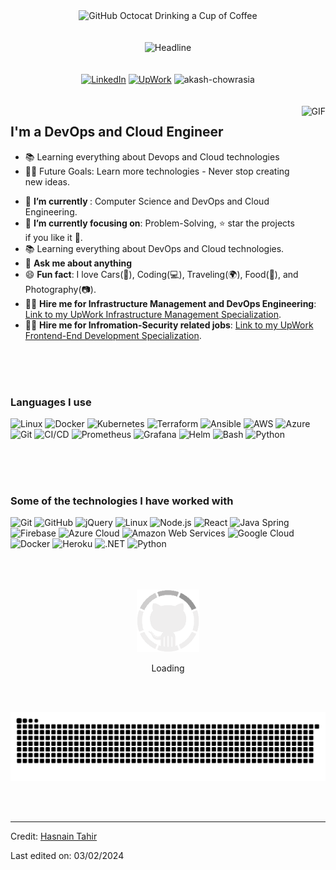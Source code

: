 <div>
    <div align=center>
        <img src="https://avatars.githubusercontent.com/u/45728748?v=4" alt="GitHub Octocat Drinking a Cup of Coffee" height="200">
    </div>
<br><br>
    <div align=center>
        <img src="https://readme-typing-svg.herokuapp.com?color=%236FDA44&size=32&center=true&vCenter=true&width=600&height=50&lines=Hi+there+I'm+Hasnain+Tahir+%F0%9F%91%8B;DevOps+Enginner;Cloud+Engineer;SRE+Engineer;Automation+Engineer;Problem+Solver;Freelancer;Open-Source+Enthusiast" alt="Headline" />
    </div>
    <br><br>
    <div align=center>
        <a href="hhttps://www.linkedin.com/in/hasnain-tahir-601b8b18b/"><img src="https://img.shields.io/badge/Linkedin-0077b5?style=flat&logo=linkedin" alt="LinkedIn" /></a>
        <a href="https://www.upwork.com/freelancers/hasnaintahir79"><img src="https://img.shields.io/badge/Upwork-494949?style=flat&logo=upwork" alt="UpWork" /></a>
        <a align="left"> <img src="https://komarev.com/ghpvc/?username=hasnain-tahi&label=Profile%20views&color=0e75b6&style=flat" alt="akash-chowrasia" /> </a>
    </div>
    <div align=left>
        <br>
        <br>
        <img align="right" alt="GIF" height="200px" src="https://media.giphy.com/media/Ah3zHH7hvsSB2/giphy.gif" />

## I'm a DevOps and Cloud Engineer

- 📚 Learning everything about Devops and Cloud technologies
- 💪🏼 Future Goals: Learn more technologies - Never stop creating new ideas.
<ul>
            <li>🌱 <b>I’m currently </b>: Computer Science and DevOps and Cloud Engineering.</li>
            <li>🎯 <b>I’m currently focusing on</b>: Problem-Solving, ⭐️ star the projects if you like it 🤩.</li>
            <li>📚 Learning everything about DevOps and Cloud technologies.</li>
            <li>💬 <b>Ask me about anything</b>  </li>
            <li>😄 <b>Fun fact</b>: I love Cars(🚗), Coding(💻), Traveling(🌍), Food(🍱), and Photography(📷).</li>
            <li>👨‍💻 <b>Hire me for Infrastructure Management and DevOps Engineering</b>: <a href="https://www.upwork.com/freelancers/hasnaintahir79?s=1110580753140797440">Link to my UpWork Infrastructure Management  Specialization</a>.</li>
            <li>👨‍💻 <b>Hire me for Infromation-Security related jobs</b>: <a href="https://www.upwork.com/freelancers/hasnaintahir79?s=1017484851352698966">Link to my UpWork Frontend-End Development Specialization</a>.</li>
        </ul>

<br><br><br>

### Languages I use

![Linux](https://img.shields.io/badge/-Linux-000000?style=flat&logo=linux)
![Docker](https://img.shields.io/badge/-Docker-000000?style=flat&logo=docker)
![Kubernetes](https://img.shields.io/badge/-Kubernetes-000000?style=flat&logo=kubernetes)
![Terraform](https://img.shields.io/badge/-Terraform-000000?style=flat&logo=terraform)
![Ansible](https://img.shields.io/badge/-Ansible-000000?style=flat&logo=ansible)
![AWS](https://img.shields.io/badge/-AWS-000000?style=flat&logo=amazon-aws)
![Azure](https://img.shields.io/badge/-Azure-000000?style=flat&logo=microsoft-azure)
![Git](https://img.shields.io/badge/-Git-000000?style=flat&logo=git)
![CI/CD](https://img.shields.io/badge/-CI%2FCD-000000?style=flat&logo=github-actions)
![Prometheus](https://img.shields.io/badge/-Prometheus-000000?style=flat&logo=prometheus)
![Grafana](https://img.shields.io/badge/-Grafana-000000?style=flat&logo=grafana)
![Helm](https://img.shields.io/badge/-Helm-000000?style=flat&logo=helm)
![Bash](https://img.shields.io/badge/-Bash-000000?style=flat&logo=gnu-bash)
![Python](https://img.shields.io/badge/-Python-000000?style=flat&logo=python)

<br><br><br>

### Some of the technologies I have worked with

![Git](https://img.shields.io/badge/-Git-222222?style=flat&logo=git&logoColor=F05032)
![GitHub](https://img.shields.io/badge/-GitHub-222222?style=flat&logo=github&logoColor=181717)
![jQuery](https://img.shields.io/badge/-jQuery-222222?style=flat&logo=jQuery&logoColor=0769AD)
![Linux](https://img.shields.io/badge/-Linux-222222?style=flat&logo=linux&logoColor=FCC624)
![Node.js](https://img.shields.io/badge/-Node.js-222222?style=flat&logo=node.js&logoColor=339933)
![React](https://img.shields.io/badge/-React-222222?style=flat&logo=React&logoColor=61DAFB)
![Java Spring](https://img.shields.io/badge/-Spring-222222?style=flat&logo=spring&logoColor=6DB33F)
![Firebase](https://img.shields.io/badge/Firebase-222222?style=flat-square&logo=firebase)
![Azure Cloud](https://img.shields.io/badge/Microsoft%20Azure-222222?style=flat-square&logo=microsoft-azure)
![Amazon Web Services](https://img.shields.io/badge/-Amazon%20Web%20Services-222222?style=flat-square&logo=Amazon-Web-Service)
![Google Cloud](https://img.shields.io/badge/Google%20Cloud-222222?style=flat-square&logo=google-cloud)
![Docker](https://img.shields.io/badge/-Docker-222222?style=flat-square&logo=docker)
![Heroku](https://img.shields.io/badge/-Heroku-222222?style=flat-square&logo=heroku)
![.NET](https://img.shields.io/badge/-dotnet-222222?style=flat&logo=dotnet&logoColor=512BD4)
![Python](https://img.shields.io/badge/-Python-222222?style=flat&logo=python&logoColor=3776AB)

<br/>
        <br>
        <br>
    </div>
    <div align=center>
        <img src="https://raw.githubusercontent.com/AhmedFathyDev/AhmedFathyDev/main/GitHub.gif" alt="GitHub Octocat Logo" height="100">
        <p>Loading</p>
    </div>
     <br>
        <br>
    <p align = "center">
	<img src = "https://github.com/7oSkaaa/7oSkaaa/blob/output/github-contribution-grid-snake.svg" alt = "Snake Game"/>
</p>
     <br>
        <br>    
</div>

------

Credit: [Hasnain Tahir](https://github.com/hasnain-tahir/portfolio)

Last edited on: 03/02/2024